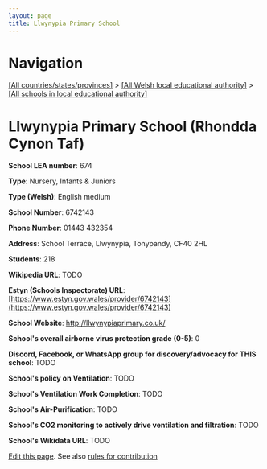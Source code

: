 ```yaml
---
layout: page
title: Llwynypia Primary School
---
```

# Navigation

[[All countries/states/provinces]](../../..) > [[All Welsh local educational authority]](../..) > [[All schools in local educational authority]](..)

# Llwynypia Primary School (Rhondda Cynon Taf)

**School LEA number**: 674

**Type**: Nursery, Infants & Juniors

**Type (Welsh)**: English medium

**School Number**: 6742143

**Phone Number**: 01443 432354

**Address**: School Terrace, Llwynypia, Tonypandy, CF40 2HL

**Students**: 218

**Wikipedia URL**: TODO

**Estyn (Schools Inspectorate) URL**: [https://www.estyn.gov.wales/provider/6742143](https://www.estyn.gov.wales/provider/6742143)

**School Website**: http://llwynypiaprimary.co.uk/

**School's overall airborne virus protection grade (0-5)**: 0

**Discord, Facebook, or WhatsApp group for discovery/advocacy for THIS school**: TODO

**School's policy on Ventilation**: TODO

**School's Ventilation Work Completion**: TODO

**School's Air-Purification**: TODO

**School's CO2 monitoring to actively drive ventilation and filtration**: TODO

**School's Wikidata URL**: TODO




[Edit this page](https://github.com/ventilate-schools/Wales/edit/prif/./Rhondda_Cynon_Taf/Llwynypia_Primary_School.md). See also [rules for contribution](../../../contribution-rules/)